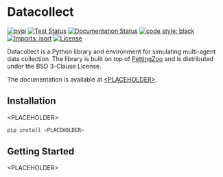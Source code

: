 # Datacollect
[![pypi](https://img.shields.io/pypi/v/datacollect?label=pypi)](<LINK TO PYPI>)
[![Test Status](https://github.com/lfwa/datacollect/workflows/Test/badge.svg?branch=main)](https://github.com/lfwa/datacollect/actions?query=workflow%3ATest)
[![Documentation Status](https://readthedocs.org/projects/datacollect/badge/?version=latest)](https://datacollect.readthedocs.io/en/latest/?badge=latest)
[![code style: black](https://img.shields.io/badge/code%20style-black-000000.svg)](https://github.com/psf/black)
[![Imports: isort](https://img.shields.io/badge/%20imports-isort-%231674b1?style=flat&labelColor=ef8336)](https://pycqa.github.io/isort/)
[![License](https://img.shields.io/github/license/lfwa/datacollect)](https://github.com/lfwa/datacollect/blob/main/LICENSE)

Datacollect is a Python library and environment for simulating multi-agent data collection. The library is built on top of [PettingZoo](https://github.com/Farama-Foundation/PettingZoo) and is distributed under the BSD 3-Clause License.

The documentation is available at [\<PLACEHOLDER\>](https://github.com/lfwa/datacollect).

## Installation
\<PLACEHOLDER>

```bash
pip install <PLACEHOLDER>
```
## Getting Started
\<PLACEHOLDER>
